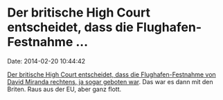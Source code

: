 Der britische High Court entscheidet, dass die Flughafen-Festnahme \...
=======================================================================

Date: 2014-02-20 10:44:42

[Der britische High Court entscheidet, dass die Flughafen-Festnahme von
David Miranda rechtens, ja sogar geboten
war](http://www.theguardian.com/world/2014/feb/19/david-miranda-detention-lawful-court-glenn-greenwald).
Das war es dann mit den Briten. Raus aus der EU, aber ganz flott.
